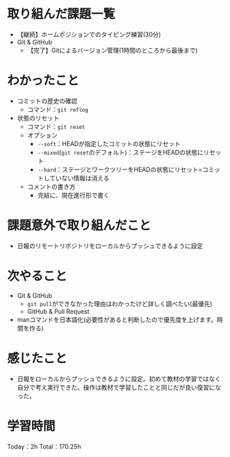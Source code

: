# 取り組んだ課題一覧
- 【継続】ホームポジションでのタイピング練習(30分)
- Git & GitHub
	- 【完了】Gitによるバージョン管理(1時間のところから最後まで)

# わかったこと
- コミットの歴史の確認
    - コマンド：`git reflog`
- 状態のリセット
    - コマンド：`git reset`
    - オプション
        - `--soft`：HEADが指定したコミットの状態にリセット
        - `--mixed`(`git reset`のデフォルト)：ステージをHEADの状態にリセット
        - `--hard`：ステージとワークツリーをHEADの状態にリセット=コミットしていない情報は消える
    - コメントの書き方
        - 完結に、現在進行形で書く

# 課題意外で取り組んだこと
- 日報のリモートリポジトリをローカルからプッシュできるように設定

# 次やること
- Git & GitHub
	- `git pull`ができなかった理由はわかったけど詳しく調べたい(最優先)
	- GitHub & Pull Request
- manコマンドを日本語化(必要性があると判断したので優先度を上げます。時間を作る)

# 感じたこと
- 日報をローカルからプッシュできるように設定。初めて教材の学習ではなく自分で考え実行できた。操作は教材で学習したことと同じだが良い復習になった。

# 学習時間
Today：2h Total：170.25h
